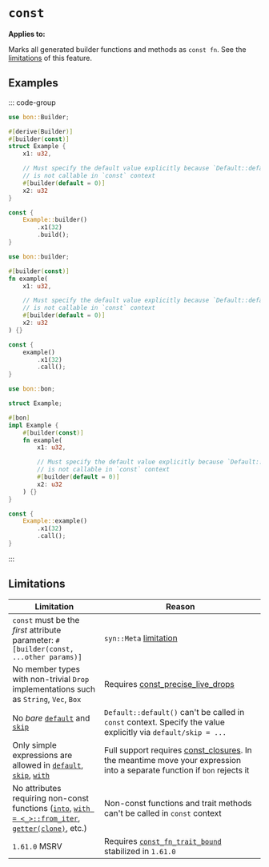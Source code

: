 # `const`

**Applies to:** <Badge text="structs"/> <Badge text="functions"/> <Badge text="methods"/>

Marks all generated builder functions and methods as `const fn`. See the [limitations](#limitations) of this feature.

## Examples

::: code-group

```rust ignore [Struct]
use bon::Builder;

#[derive(Builder)]
#[builder(const)]
struct Example {
    x1: u32,

    // Must specify the default value explicitly because `Default::default()`
    // is not callable in `const` context
    #[builder(default = 0)]
    x2: u32
}

const {
    Example::builder()
        .x1(32)
        .build();
}
```

```rust ignore [Function]
use bon::builder;

#[builder(const)]
fn example(
    x1: u32,

    // Must specify the default value explicitly because `Default::default()`
    // is not callable in `const` context
    #[builder(default = 0)]
    x2: u32
) {}

const {
    example()
        .x1(32)
        .call();
}
```

```rust ignore [Method]
use bon::bon;

struct Example;

#[bon]
impl Example {
    #[builder(const)]
    fn example(
        x1: u32,

        // Must specify the default value explicitly because `Default::default()`
        // is not callable in `const` context
        #[builder(default = 0)]
        x2: u32
    ) {}
}

const {
    Example::example()
        .x1(32)
        .call();
}
```

:::

## Limitations

| Limitation                                                                                                 | Reason                                                                                                                                                                     |
| ---------------------------------------------------------------------------------------------------------- | -------------------------------------------------------------------------------------------------------------------------------------------------------------------------- |
| `const` must be the _first_ attribute parameter: `#[builder(const, ...other params)]`                      | `syn::Meta` [limitation](https://github.com/dtolnay/syn/issues/1458)                                                                                                       |
| No member types with non-trivial `Drop` implementations such as `String`, `Vec`, `Box`                     | Requires&nbsp;[const_precise_live_drops](https://github.com/rust-lang/rust/issues/73255)                                                                                   |
| No _bare_ [`default`] and [`skip`]                                                                         | `Default::default()` can't be called in `const` context. Specify the value explicitly via `default/skip = ...`                                                             |
| Only simple expressions are allowed in [`default`], [`skip`], [`with`]                                     | Full support requires [const_closures](https://github.com/rust-lang/rust/issues/106003). In the meantime move your expression into a separate function if `bon` rejects it |
| No attributes requiring non-const functions ([`into`], [`with = <_>::from_iter`], [`getter(clone)`], etc.) | Non-const functions and trait methods can't be called in `const` context                                                                                                   |
| `1.61.0` MSRV                                                                                              | Requires [`const_fn_trait_bound`](https://github.com/rust-lang/rust/issues/93706) stabilized in `1.61.0`                                                                   |

[`into`]: ../member/into
[`default`]: ../member/default
[`skip`]: ../member/skip
[`with`]: ../member/with
[`with = <_>::from_iter`]: ../member/with##fromiterator-from-iter
[`getter(clone)`]: ../member/getter
